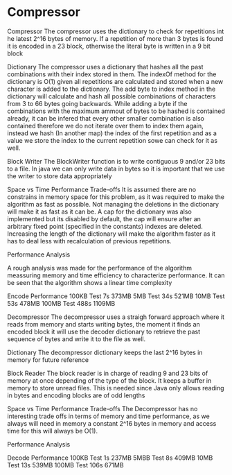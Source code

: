 # Compressor

Compressor
The compressor uses the dictionary to check for repetitions int he latest 2^16 bytes of memory. If a repetition of more than 3 bytes is found it is encoded in a 23 block, otherwise the literal byte is written in a 9 bit block

Dictionary
The compressor uses a dictionary that hashes all the past combinations with their index stored in them. The indexOf method for the dictionary is O(1) given all repetitions are calculated and stored when a new character is added to the dictionary. The add byte to index method in the dictionary will calculate and hash all possible combinations of characters from 3 to 66 bytes going backwards. While adding a byte if the combinations with the maximum ammout of bytes to be hashed is contained already, it can be infered that every other smaller combination is also contained therefore we do not iterate over them to index them again, instead we hash (In another map) the index of the first repetition and as a value we store the index to the current repetition sowe can check for it as well.

Block Writer
The BlockWriter function is to write contiguous 9 and/or 23 bits to a file. 
In java we can only write data in bytes so it is important that we use the writer to store data appropriately

Space vs Time Performance Trade-offs
It is assumed there are no constrains in memory space for this problem, as it was required to make the algorithm as fast as possible. Not managing the deletions in the dictionary will make it as fast as it can be. A cap for the dictionary was also implemented but its disabled by default, the cap will ensure after an arbitrary fixed point (specified in the constants) indexes are deleted. Increasing the length of the dictionary will make the algorithm faster as it has to deal less with recalculation of previous repetitions.


Performance Analysis

A rough analysis was made for the performance of the algorithm meassuring memory and time efficiency to characterize performance. It can be seen that the algorithm shows a linear time complexity

Encode Performance
100KB Test	7s	  373MB
5MB Test	  34s	  521MB
10MB Test	  53s	  478MB
100MB Test	488s	1109MB


Decompressor
The decompressor uses a straigh forward approach where it reads from memory and starts writing bytes, the moment it finds an encoded block it will use the decoder dictionary to retrieve the past sequence of bytes and write it to the file as well.

Dictionary
The decompressor dictionary keeps the last 2^16 bytes in memory for future reference

Block Reader
The block reader is in charge of reading 9 and 23 bits of memory at once depending of the type of the block. It keeps a buffer in memory to store unread files. This is needed since Java only allows reading in bytes and encoding blocks are of odd lengths

Space vs Time Performance Trade-offs
The Decompressor has no interesting trade offs in terms of memory and time performance, as we always will need in memory a constant 2^16 bytes in memory and access time for this will always be O(1).


Performance Analysis

Decode Performance
100KB Test	1s	  237MB
5MBB Test	  8s	  409MB
10MB Test	  13s	  539MB
100MB Test	106s	671MB

